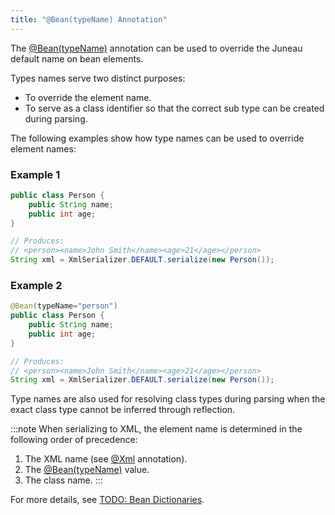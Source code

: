 ```yaml
---
title: "@Bean(typeName) Annotation"
---
```


The [@Bean(typeName)](../apidocs/org/apache/juneau/annotation/Bean.html#typeName()) annotation can be used to override the Juneau default name on bean elements.

Types names serve two distinct purposes:
- To override the element name.
- To serve as a class identifier so that the correct sub type can be created during parsing.

The following examples show how type names can be used to override element names:

### Example 1

```java
public class Person {
    public String name;
    public int age;
}

// Produces:
// <person><name>John Smith</name><age>21</age></person>
String xml = XmlSerializer.DEFAULT.serialize(new Person());
```

### Example 2

```java
@Bean(typeName="person")
public class Person {
    public String name;
    public int age;
}

// Produces:
// <person><name>John Smith</name><age>21</age></person>
String xml = XmlSerializer.DEFAULT.serialize(new Person());
```

Type names are also used for resolving class types during parsing when the exact class type cannot be inferred through reflection.

:::note
When serializing to XML, the element name is determined in the following order of precedence:
1. The XML name (see [@Xml](../apidocs/org/apache/juneau/xml/annotation/Xml.html) annotation).
2. The [@Bean(typeName)](../apidocs/org/apache/juneau/annotation/Bean.html#typeName()) value.
3. The class name.
:::

For more details, see [TODO: Bean Dictionaries](TODO.md).
